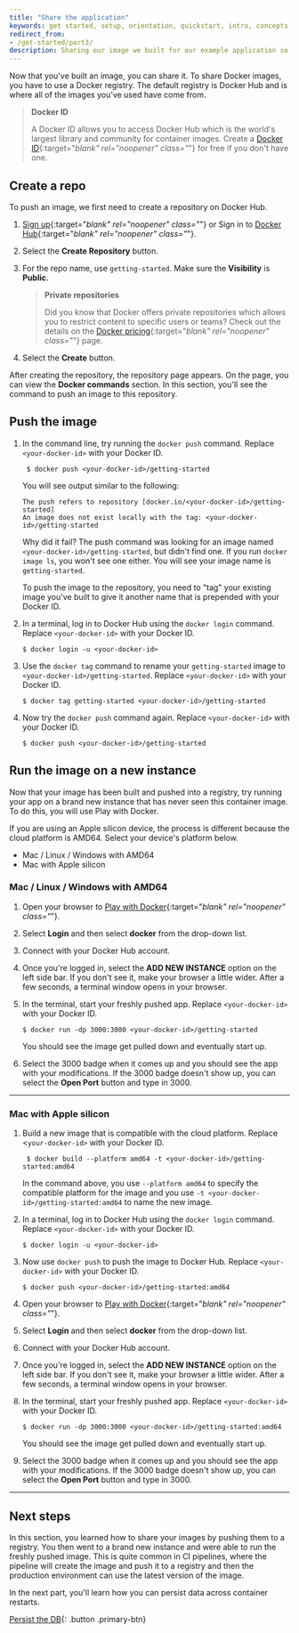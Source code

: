 ```yaml
---
title: "Share the application"
keywords: get started, setup, orientation, quickstart, intro, concepts, containers, docker desktop, docker hub, sharing 
redirect_from:
- /get-started/part3/
description: Sharing our image we built for our example application so we can run it else where and other developers can use it
---
```


Now that you've built an image, you can share it. To share Docker images, you have to use a Docker registry. The default registry is Docker Hub and is where all of the images you've used have come from.

> **Docker ID**
>
> A Docker ID allows you to access Docker Hub which is the world's largest library and community for container images. Create a [Docker ID](https://hub.docker.com/signup){:target="_blank" rel="noopener" class="_"} for free if you don't have one.

## Create a repo

To push an image, we first need to create a repository on Docker Hub.

1. [Sign up](https://www.docker.com/pricing?utm_source=docker&utm_medium=webreferral&utm_campaign=docs_driven_upgrade){:target="_blank" rel="noopener" class="_"} or Sign in to [Docker Hub](https://hub.docker.com){:target="_blank" rel="noopener" class="_"}.

2. Select the **Create Repository** button.

3. For the repo name, use `getting-started`. Make sure the **Visibility** is **Public**.

    > **Private repositories**
    >
    > Did you know that Docker offers private repositories which allows you to restrict content to specific users or teams? Check out the details on the [Docker pricing](https://www.docker.com/pricing?utm_source=docker&utm_medium=webreferral&utm_campaign=docs_driven_upgrade){:target="_blank" rel="noopener" class="_"} page.

4. Select the **Create** button.

After creating the repository, the repository page appears. On the page, you can view the **Docker commands** section. In this section, you'll see the command to push an image to this repository.

## Push the image

1. In the command line, try running the `docker push` command. Replace `<your-docker-id>` with your Docker ID.

   ```console
    $ docker push <your-docker-id>/getting-started
   ```
   You will see output similar to the following:
   ```console
   The push refers to repository [docker.io/<your-docker-id>/getting-started]
   An image does not exist locally with the tag: <your-docker-id>/getting-started
   ```

   Why did it fail? The push command was looking for an image named `<your-docker-id>/getting-started`, but didn't find one. If you run `docker image ls`, you won't see one either. You will see your image name is `getting-started`.

    To push the image to the repository, you need to "tag" your existing image you've built to give it another name that is prepended with your Docker ID.

2. In a terminal, log in to Docker Hub using the `docker login` command. Replace `<your-docker-id>` with your Docker ID.

   ```console
   $ docker login -u <your-docker-id>
   ```

3. Use the `docker tag` command to rename your `getting-started` image to `<your-docker-id>/getting-started`. Replace `<your-docker-id>` with your Docker ID.

    ```console
    $ docker tag getting-started <your-docker-id>/getting-started
    ```

4. Now try the `docker push` command again. Replace `<your-docker-id>` with your Docker ID.

   ```console
   $ docker push <your-docker-id>/getting-started
   ```

## Run the image on a new instance

Now that your image has been built and pushed into a registry, try running your app on a brand new instance that has never seen this container image. To do this, you will use Play with Docker.


If you are using an Apple silicon device, the process is different because the cloud platform is AMD64. Select your device's platform below.

<ul class="nav nav-tabs">
  <li class="active"><a data-toggle="tab" data-target="#amd">Mac / Linux / Windows with AMD64</a></li>
  <li><a data-toggle="tab" data-target="#arm">Mac with Apple silicon</a></li>
</ul>
<div class="tab-content">
<div id="amd" class="tab-pane fade in active" markdown="1">

### Mac / Linux / Windows with AMD64

1. Open your browser to [Play with Docker](https://labs.play-with-docker.com/){:target="_blank" rel="noopener" class="_"}.

2. Select **Login** and then select **docker** from the drop-down list.

3. Connect with your Docker Hub account.

4. Once you're logged in, select the **ADD NEW INSTANCE** option on the left side bar. If you don't see it, make your browser a little wider. After a few seconds, a terminal window opens in your browser.

5. In the terminal, start your freshly pushed app. Replace `<your-docker-id>` with your Docker ID.

    ```console
    $ docker run -dp 3000:3000 <your-docker-id>/getting-started
    ```

    You should see the image get pulled down and eventually start up.

6. Select the 3000 badge when it comes up and you should see the app with your modifications.
    If the 3000 badge doesn't show up, you can select the **Open Port** button and type in 3000.

<hr>
</div>
<div id="arm" class="tab-pane fade" markdown="1">

### Mac with Apple silicon

1. Build a new image that is compatible with the cloud platform. Replace <`your-docker-id>` with your Docker ID. 

   ```console
    $ docker build --platform amd64 -t <your-docker-id>/getting-started:amd64
   ```
   In the command above, you use `--platform amd64` to specify the compatible platform for the image and you use `-t <your-docker-id>/getting-started:amd64` to name the new image.

2. In a terminal, log in to Docker Hub using  the `docker login` command. Replace `<your-docker-id>` with your Docker ID.

   ```console
   $ docker login -u <your-docker-id>
   ```

3. Now use  `docker push` to push the image to Docker Hub. Replace `<your-docker-id>` with your Docker ID.

   ```console
   $ docker push <your-docker-id>/getting-started:amd64
   ```

4. Open your browser to [Play with Docker](https://labs.play-with-docker.com/){:target="_blank" rel="noopener" class="_"}.

5. Select **Login** and then select **docker** from the drop-down list.

6. Connect with your Docker Hub account.

7. Once you're logged in, select the **ADD NEW INSTANCE** option on the left side bar. If you don't see it, make your browser a little wider. After a few seconds, a terminal window opens in your browser.

8. In the terminal, start your freshly pushed app. Replace `<your-docker-id>` with your Docker ID.

    ```console
    $ docker run -dp 3000:3000 <your-docker-id>/getting-started:amd64
    ```

    You should see the image get pulled down and eventually start up.

9. Select the 3000 badge when it comes up and you should see the app with your modifications.
    If the 3000 badge doesn't show up, you can select the **Open Port** button and type in 3000.


<hr>
</div>
</div>

## Next steps

In this section, you learned how to share your images by pushing them to a registry. You then went to a
brand new instance and were able to run the freshly pushed image. This is quite common in CI pipelines,
where the pipeline will create the image and push it to a registry and then the production environment
can use the latest version of the image.

In the next part,  you'll learn how you can persist data across container restarts.

[Persist the DB](05_persisting_data.md){: .button  .primary-btn}